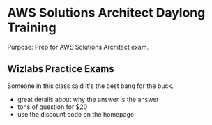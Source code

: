 # AWS Solutions Architect Daylong Training

Purpose: Prep for AWS Solutions Architect exam.


## Wizlabs Practice Exams

Someone in this class said it's the best bang for the buck.

- great details about why the answer is the answer
- tons of question for $20
- use the discount code on the homepage
